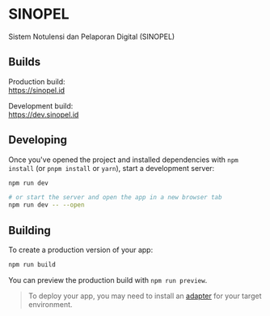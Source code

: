 # SINOPEL

Sistem Notulensi dan Pelaporan Digital (SINOPEL)

## Builds

Production build: <br />
https://sinopel.id

Development build: <br />
https://dev.sinopel.id

## Developing

Once you've opened the project and installed dependencies with `npm install` (or `pnpm install` or `yarn`), start a development server:

```bash
npm run dev

# or start the server and open the app in a new browser tab
npm run dev -- --open
```

## Building

To create a production version of your app:

```bash
npm run build
```

You can preview the production build with `npm run preview`.

> To deploy your app, you may need to install an [adapter](https://kit.svelte.dev/docs/adapters) for your target environment.
